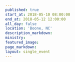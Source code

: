 ```yaml
---
published: true
start_at: 2018-05-10 08:00:00
end_at: 2018-05-12 12:00:00
all_day: false
location: 'Boone, NC'
description_markdown:
ministry:
featured_image:
page_markdown:
layout: single_event
---
```

